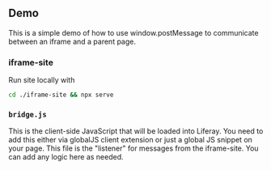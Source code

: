 ## Demo

This is a simple demo of how to use window.postMessage to communicate between an iframe and a parent page.

### iframe-site

Run site locally with

```bash
cd ./iframe-site && npx serve
```

### `bridge.js`

This is the client-side JavaScript that will be loaded into Liferay. You need to add this either via globalJS client extension or just a global JS snippet on your page. This file is the "listener" for messages from the iframe-site. You can add any logic here as needed.
